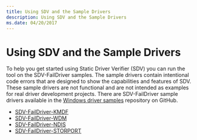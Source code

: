 ```yaml
---
title: Using SDV and the Sample Drivers
description: Using SDV and the Sample Drivers
ms.date: 04/20/2017
---
```


# Using SDV and the Sample Drivers


To help you get started using Static Driver Verifier (SDV) you can run the tool on the SDV-FailDriver samples. The sample drivers contain intentional code errors that are designed to show the capabilities and features of SDV. These sample drivers are not functional and are not intended as examples for real driver development projects. There are SDV-FailDriver sample drivers available in the [Windows driver samples](https://github.com/Microsoft/Windows-driver-samples) repository on GitHub.

-   [SDV-FailDriver-KMDF](https://github.com/Microsoft/Windows-driver-samples/tree/main/tools/sdv/samples/SDV-FailDriver-KMDF)
-   [SDV-FailDriver-WDM](https://github.com/Microsoft/Windows-driver-samples/tree/main/tools/sdv/samples/SDV-FailDriver-WDM)
-   [SDV-FailDriver-NDIS](https://github.com/Microsoft/Windows-driver-samples/tree/main/tools/sdv/samples/SDV-FailDriver-NDIS)
-   [SDV-FailDriver-STORPORT](https://github.com/Microsoft/Windows-driver-samples/tree/main/tools/sdv/samples/SDV-FailDriver-STORPORT)


